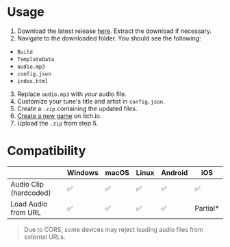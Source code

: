 # Usage
1. Download the latest release [here](https://github.com/andtechstudios/spectrum/releases). Extract the download if necessary.
2. Navigate to the downloaded folder. You should see the following:
* `Build`
* `TemplateData`
* `audio.mp3`
* `config.json`
* `index.html`

3. Replace `audio.mp3` with *your* audio file.
4. Customize your tune's title and artist in `config.json`.
5. Create a `.zip` containing the updated files.
6. [Create a new game](https://itch.io/game/new) on itch.io.
7. Upload the `.zip` from step 5.

# Compatibility
|  | Windows | macOS | Linux | Android | iOS |
| --- | --- | --- | --- | --- | --- |
| Audio Clip (hardcoded) | ✅ | ✅ | ✅ | ✅ | ✅ |
| Load Audio from URL | ✅ | ✅ | ✅ | ✅ | Partial* |

> Due to CORS, some devices may reject loading audio files from external URLs.
